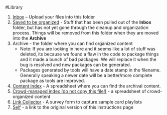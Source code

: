 #Library

1. [Inbox](https://drive.google.com/open?id=1sJ0UojaPeGd3g2dvsch_0TqejBvX6MuS) – Upload your files into this folder
2. [Saved to be organized](https://drive.google.com/open?id=1shIMqPHpD2CPfeI4Iz6w0tsHVFmas9HW) - Stuff that has been pulled out of the **Inbox** folder, but has not yet gone through the cleanup and organization process. Things will be removed from this folder when they are moved into the **Archive**
3. Archive - the folder where you can find organized content
	- Note: If you are looking in here and it seems like a lot of stuff was deleted, its because we found a flaw in the code to package things and it made a bunch of bad packages. We will replace it when the bug is resolved and new packages can be generated.
	- Packages generated by tools will have a date stamp in the filename. Generally speaking a newer date will be a better/more complete package as tools are improved.
4. [Content Index](https://docs.google.com/spreadsheets/d/e/2PACX-1vT34jkCwXpYbBh40GOXAbP6C0RAGt7sI5GxPzOGHG4h7EN3V_fBLWixIpuM4yRq1_Pi6CYXjmXi2NDN/pubhtml) - A spreadsheet where you can find the archival content.
5. [Crowd-managed index (do not copy this file!)](https://docs.google.com/spreadsheets/u/2/d/1DOwpcw9HkaHDrLG3a4IX9o88tctg9wAYZ584Gr1PzqI/edit) - a spreadsheet of crowd-organized content
6. [Link Collector](https://forms.gle/evmKzarnhkK7efYq6) - A survey form to capture sample card playlists
7. [Self](https://docs.google.com/document/u/2/d/e/2PACX-1vS-ScXwWdWK6SHuGM_d5Re5LgK_WiQK9KeYYyGJSGjWGTvE36vTvX49FiLDYypYyDGJ6psLQOCzzwsA/pub) - a link to the original version of this instructions page